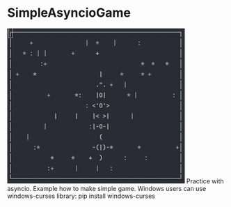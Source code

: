 

# SimpleAsyncioGame
![image](https://github.com/a6m5zero/SimpleAsyncioGame/blob/main/GIF%2023.04.2022%2019-45-36.gif)
Practice with asyncio. Example how to make simple game.
Windows users can use windows-curses library:
pip install windows-curses

